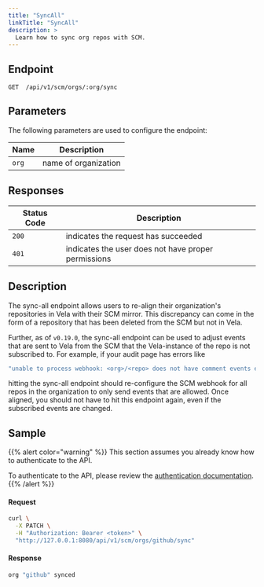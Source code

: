 ```yaml
---
title: "SyncAll"
linkTitle: "SyncAll"
description: >
  Learn how to sync org repos with SCM.
---
```


## Endpoint

```
GET  /api/v1/scm/orgs/:org/sync
```

## Parameters

The following parameters are used to configure the endpoint:

| Name   | Description          |
| ------ | -------------------- |
| `org`  | name of organization |

## Responses

| Status Code | Description                                         |
| ----------- | --------------------------------------------------- |
| `200`       | indicates the request has succeeded                 |
| `401`       | indicates the user does not have proper permissions |

## Description

The sync-all endpoint allows users to re-align their organization's repositories in Vela with their SCM mirror. This discrepancy can come in the form of a repository that has been deleted from the SCM but not in Vela. 

Further, as of `v0.19.0`, the sync-all endpoint can be used to adjust events that are sent to Vela from the SCM that the Vela-instance of the repo is not subscribed to. For example, if your audit page has errors like

```sh
"unable to process webhook: <org>/<repo> does not have comment events enabled"
```

hitting the sync-all endpoint should re-configure the SCM webhook for all repos in the organization to only send events that are allowed. Once aligned, you should not have to hit this endpoint again, even if the subscribed events are changed.

## Sample

{{% alert color="warning" %}}
This section assumes you already know how to authenticate to the API.

To authenticate to the API, please review the [authentication documentation](/docs/reference/api/authentication/).
{{% /alert %}}

#### Request

```sh
curl \
  -X PATCH \
  -H "Authorization: Bearer <token>" \
  "http://127.0.0.1:8080/api/v1/scm/orgs/github/sync"
```

#### Response

```sh
org "github" synced
```
